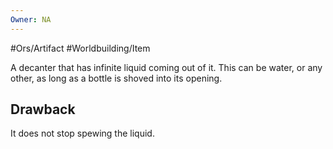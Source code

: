 ```yaml
---
Owner: NA
---
```

#Ors/Artifact #Worldbuilding/Item 

A decanter that has infinite liquid coming out of it. This can be water, or any other, as long as a bottle is shoved into its opening. 
## Drawback 

It does not stop spewing the liquid. 
